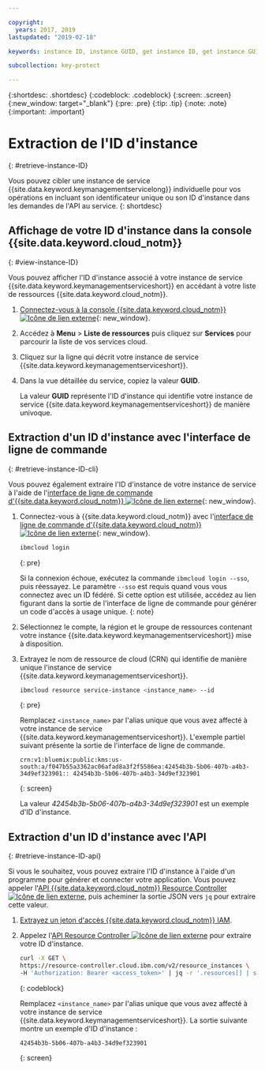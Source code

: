 ```yaml
---

copyright:
  years: 2017, 2019
lastupdated: "2019-02-18"

keywords: instance ID, instance GUID, get instance ID, get instance GUID, instance ID API, instance ID CLI

subcollection: key-protect

---
```


{:shortdesc: .shortdesc}
{:codeblock: .codeblock}
{:screen: .screen}
{:new_window: target="_blank"}
{:pre: .pre}
{:tip: .tip}
{:note: .note}
{:important: .important}

# Extraction de l'ID d'instance
{: #retrieve-instance-ID}

Vous pouvez cibler une instance de service {{site.data.keyword.keymanagementservicelong}} individuelle pour vos opérations en incluant son identificateur unique ou son ID d'instance dans les demandes de l'API au service.
{: shortdesc}

## Affichage de votre ID d'instance dans la console {{site.data.keyword.cloud_notm}}
{: #view-instance-ID}

Vous pouvez afficher l'ID d'instance associé à votre instance de service {{site.data.keyword.keymanagementserviceshort}} en accédant à votre liste de ressources {{site.data.keyword.cloud_notm}}.

1. [Connectez-vous à la console {{site.data.keyword.cloud_notm}} ![Icône de lien externe](../../icons/launch-glyph.svg "Icône de lien externe")](https://{DomainName}){: new_window}.
2. Accédez à **Menu** &gt; **Liste de ressources** puis cliquez sur **Services** pour parcourir la liste de vos services cloud.
3. Cliquez sur la ligne qui décrit votre instance de service {{site.data.keyword.keymanagementserviceshort}}.
4. Dans la vue détaillée du service, copiez la valeur **GUID**.

    La valeur **GUID** représente l'ID d'instance qui identifie votre instance de service {{site.data.keyword.keymanagementserviceshort}} de manière univoque.

## Extraction d'un ID d'instance avec l'interface de ligne de commande
{: #retrieve-instance-ID-cli}

Vous pouvez également extraire l'ID d'instance de votre instance de service à l'aide de l'[interface de ligne de commande d'{{site.data.keyword.cloud_notm}} ![Icône de lien externe](../../icons/launch-glyph.svg "Icône de lien externe")](/docs/cli?topic=cloud-cli-overview){: new_window}.

1. Connectez-vous à {{site.data.keyword.cloud_notm}} avec l'[interface de ligne de commande d'{{site.data.keyword.cloud_notm}} ![Icône de lien externe](../../icons/launch-glyph.svg "Icône de lien externe")](/docs/cli?topic=cloud-cli-overview){: new_window}.

    ```sh
    ibmcloud login 
    ```
    {: pre}

    Si la connexion échoue, exécutez la commande `ibmcloud login --sso`, puis réessayez. Le paramètre `--sso` est requis quand vous vous connectez avec un ID fédéré. Si cette option est utilisée, accédez au lien figurant dans la sortie de l'interface de ligne de commande pour générer un code d'accès à usage unique.
    {: note}

2. Sélectionnez le compte, la région et le groupe de ressources contenant votre instance {{site.data.keyword.keymanagementserviceshort}} mise à disposition.

3. Extrayez le nom de ressource de cloud (CRN) qui identifie de manière unique l'instance de service {{site.data.keyword.keymanagementserviceshort}}. 

    ```sh
    ibmcloud resource service-instance <instance_name> --id
    ```
    {: pre}

    Remplacez `<instance_name>` par l'alias unique que vous avez affecté à votre instance de service {{site.data.keyword.keymanagementserviceshort}}. L'exemple partiel suivant présente la sortie de l'interface de ligne de commande.

    ```
    crn:v1:bluemix:public:kms:us-south:a/f047b55a3362ac06afad8a3f2f5586ea:42454b3b-5b06-407b-a4b3-34d9ef323901:: 42454b3b-5b06-407b-a4b3-34d9ef323901
    ```
    {: screen}

    La valeur _42454b3b-5b06-407b-a4b3-34d9ef323901_ est un exemple d'ID d'instance.


## Extraction d'un ID d'instance avec l'API
{: #retrieve-instance-ID-api}

Si vous le souhaitez, vous pouvez extraire l'ID d'instance à l'aide d'un programme pour générer et connecter votre application. Vous pouvez appeler l'[API {{site.data.keyword.cloud_notm}} Resource Controller ![Icône de lien externe](../../icons/launch-glyph.svg "Icône de lien externe")](https://{DomainName}/apidocs/resource-controller), puis acheminer la sortie JSON vers `jq` pour extraire cette valeur.

1. [Extrayez un jeton d'accès {{site.data.keyword.cloud_notm}} IAM](/docs/services/key-protect?topic=key-protect-retrieve-access-token).
2. Appelez l'[API Resource Controller ![Icône de lien externe](../../icons/launch-glyph.svg "Icône de lien externe")](https://{DomainName}/apidocs/resource-controller) pour extraire votre ID d'instance.

    ```sh
    curl -X GET \
    https://resource-controller.cloud.ibm.com/v2/resource_instances \
    -H 'Authorization: Bearer <access_token>' | jq -r '.resources[] | select(.name | contains("<instance_name>")) | .guid'
    ```
    {: codeblock}

    Remplacez `<instance_name>` par l'alias unique que vous avez affecté à votre instance de service {{site.data.keyword.keymanagementserviceshort}}. La sortie suivante montre un exemple d'ID d'instance :

    ```
    42454b3b-5b06-407b-a4b3-34d9ef323901
    ```
    {: screen}
